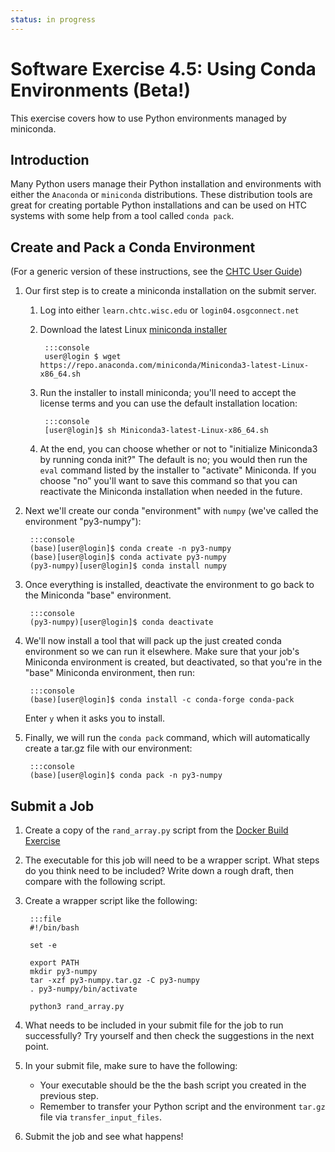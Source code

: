 ```yaml
---
status: in progress
---
```


<style type="text/css"> pre em { font-style: normal; background-color: yellow; } pre strong { font-style: normal; font-weight: bold; color: #008; } </style>

Software Exercise 4.5: Using Conda Environments (Beta!)
====================================

This exercise covers how to use Python environments managed by miniconda. 

Introduction
------------

Many Python users manage their Python installation and environments with either the
`Anaconda` or `miniconda` distributions. These distribution tools are great 
for creating portable Python installations and can be used on HTC systems with 
some help from a tool called `conda pack`. 

Create and Pack a Conda Environment
------------------

(For a generic version of these instructions, see the [CHTC User Guide](http://chtc.cs.wisc.edu/conda-installation))

1. Our first step is to create a miniconda installation on the submit server. 
	1. Log into either `learn.chtc.wisc.edu` or `login04.osgconnect.net`
	2. Download the latest Linux [miniconda installer](https://docs.conda.io/en/latest/miniconda.html)

			:::console
			user@login $ wget https://repo.anaconda.com/miniconda/Miniconda3-latest-Linux-x86_64.sh 

	3. Run the installer to install miniconda; you'll need to accept the license terms and 
	you can use the default installation location: 

			:::console	
			[user@login]$ sh Miniconda3-latest-Linux-x86_64.sh

	4. At the end, you can choose whether or 
	not to "initialize Miniconda3 by running conda init?" The default is no; you would 
	then run the `eval` command listed by the installer to "activate" Miniconda. If you
	choose "no" you'll want to save this command so that you can reactivate the 
	Miniconda installation when needed in the future.

2. Next we'll create our conda "environment" with `numpy` (we've called the environment "py3-numpy"): 

		:::console
		(base)[user@login]$ conda create -n py3-numpy
		(base)[user@login]$ conda activate py3-numpy
		(py3-numpy)[user@login]$ conda install numpy

3. Once everything is installed, deactivate the environment to go back to the 
Miniconda "base" environment.

		:::console
		(py3-numpy)[user@login]$ conda deactivate

4. We'll now install a tool that will pack up the just created conda environment 
so we can run it elsewhere. Make sure that your job's Miniconda environment is created, but deactivated, so 
that you're in the "base" Miniconda environment, then run: 

		:::console
		(base)[user@login]$ conda install -c conda-forge conda-pack

	Enter `y` when it asks you to install. 

5. Finally, we will run the `conda pack` command, which will automatically create a 
tar.gz file with our environment: 

		:::console
		(base)[user@login]$ conda pack -n py3-numpy

Submit a Job
-------------

1. Create a copy of the `rand_array.py` script from the [Docker Build Exercise](../part4-ex4-docker-build)

2. The executable for this job will need to be a wrapper script. What steps do you 
think need to be included? Write down a rough draft, then compare with the following script. 

3. Create a wrapper script like the following: 

		:::file
		#!/bin/bash

		set -e
		
		export PATH
		mkdir py3-numpy
		tar -xzf py3-numpy.tar.gz -C py3-numpy
		. py3-numpy/bin/activate

		python3 rand_array.py

4. What needs to be included in your submit file for the job to run successfully? Try 
yourself and then check the suggestions in the next point. 

5. In your submit file, make sure to have the following: 
	- Your executable should be the the bash script you created in the previous step. 
	- Remember to transfer your Python script and the environment `tar.gz` file via
	 `transfer_input_files`. 

6. Submit the job and see what happens!
